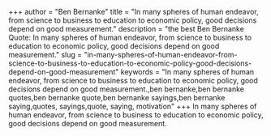 +++
author = "Ben Bernanke"
title = "In many spheres of human endeavor, from science to business to education to economic policy, good decisions depend on good measurement."
description = "the best Ben Bernanke Quote: In many spheres of human endeavor, from science to business to education to economic policy, good decisions depend on good measurement."
slug = "in-many-spheres-of-human-endeavor-from-science-to-business-to-education-to-economic-policy-good-decisions-depend-on-good-measurement"
keywords = "In many spheres of human endeavor, from science to business to education to economic policy, good decisions depend on good measurement.,ben bernanke,ben bernanke quotes,ben bernanke quote,ben bernanke sayings,ben bernanke saying,quotes, sayings,quote, saying, motivation"
+++
In many spheres of human endeavor, from science to business to education to economic policy, good decisions depend on good measurement.
